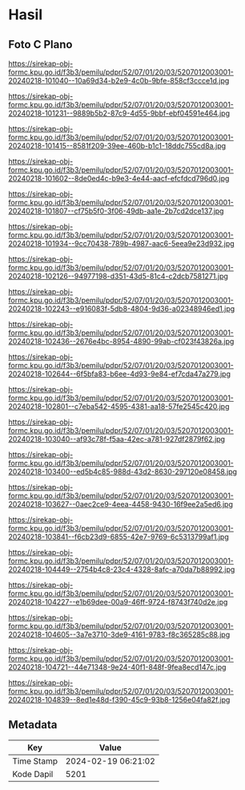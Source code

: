 # Hasil

## Foto C Plano

https://sirekap-obj-formc.kpu.go.id/f3b3/pemilu/pdpr/52/07/01/20/03/5207012003001-20240218-101040--10a69d34-b2e9-4c0b-9bfe-858cf3ccce1d.jpg

https://sirekap-obj-formc.kpu.go.id/f3b3/pemilu/pdpr/52/07/01/20/03/5207012003001-20240218-101231--9889b5b2-87c9-4d55-9bbf-ebf04591e464.jpg

https://sirekap-obj-formc.kpu.go.id/f3b3/pemilu/pdpr/52/07/01/20/03/5207012003001-20240218-101415--8581f209-39ee-460b-b1c1-18ddc755cd8a.jpg

https://sirekap-obj-formc.kpu.go.id/f3b3/pemilu/pdpr/52/07/01/20/03/5207012003001-20240218-101602--8de0ed4c-b9e3-4e44-aacf-efcfdcd796d0.jpg

https://sirekap-obj-formc.kpu.go.id/f3b3/pemilu/pdpr/52/07/01/20/03/5207012003001-20240218-101807--cf75b5f0-3f06-49db-aa1e-2b7cd2dce137.jpg

https://sirekap-obj-formc.kpu.go.id/f3b3/pemilu/pdpr/52/07/01/20/03/5207012003001-20240218-101934--9cc70438-789b-4987-aac6-5eea9e23d932.jpg

https://sirekap-obj-formc.kpu.go.id/f3b3/pemilu/pdpr/52/07/01/20/03/5207012003001-20240218-102126--94977198-d351-43d5-81c4-c2dcb7581271.jpg

https://sirekap-obj-formc.kpu.go.id/f3b3/pemilu/pdpr/52/07/01/20/03/5207012003001-20240218-102243--e916083f-5db8-4804-9d36-a02348946ed1.jpg

https://sirekap-obj-formc.kpu.go.id/f3b3/pemilu/pdpr/52/07/01/20/03/5207012003001-20240218-102436--2676e4bc-8954-4890-99ab-cf023f43826a.jpg

https://sirekap-obj-formc.kpu.go.id/f3b3/pemilu/pdpr/52/07/01/20/03/5207012003001-20240218-102644--6f5bfa83-b6ee-4d93-9e84-ef7cda47a279.jpg

https://sirekap-obj-formc.kpu.go.id/f3b3/pemilu/pdpr/52/07/01/20/03/5207012003001-20240218-102801--c7eba542-4595-4381-aa18-57fe2545c420.jpg

https://sirekap-obj-formc.kpu.go.id/f3b3/pemilu/pdpr/52/07/01/20/03/5207012003001-20240218-103040--af93c78f-f5aa-42ec-a781-927df2879f62.jpg

https://sirekap-obj-formc.kpu.go.id/f3b3/pemilu/pdpr/52/07/01/20/03/5207012003001-20240218-103400--ed5b4c85-988d-43d2-8630-297120e08458.jpg

https://sirekap-obj-formc.kpu.go.id/f3b3/pemilu/pdpr/52/07/01/20/03/5207012003001-20240218-103627--0aec2ce9-4eea-4458-9430-16f9ee2a5ed6.jpg

https://sirekap-obj-formc.kpu.go.id/f3b3/pemilu/pdpr/52/07/01/20/03/5207012003001-20240218-103841--f6cb23d9-6855-42e7-9769-6c5313799af1.jpg

https://sirekap-obj-formc.kpu.go.id/f3b3/pemilu/pdpr/52/07/01/20/03/5207012003001-20240218-104449--2754b4c8-23c4-4328-8afc-a70da7b88992.jpg

https://sirekap-obj-formc.kpu.go.id/f3b3/pemilu/pdpr/52/07/01/20/03/5207012003001-20240218-104227--e1b69dee-00a9-46ff-9724-f8743f740d2e.jpg

https://sirekap-obj-formc.kpu.go.id/f3b3/pemilu/pdpr/52/07/01/20/03/5207012003001-20240218-104605--3a7e3710-3de9-4161-9783-f8c365285c88.jpg

https://sirekap-obj-formc.kpu.go.id/f3b3/pemilu/pdpr/52/07/01/20/03/5207012003001-20240218-104721--44e71348-9e24-40f1-848f-9fea8ecd147c.jpg

https://sirekap-obj-formc.kpu.go.id/f3b3/pemilu/pdpr/52/07/01/20/03/5207012003001-20240218-104839--8ed1e48d-f390-45c9-93b8-1256e04fa82f.jpg


## Metadata

| Key        | Value               |
| ---------- | ------------------- |
| Time Stamp | 2024-02-19 06:21:02 |
| Kode Dapil | 5201                |



